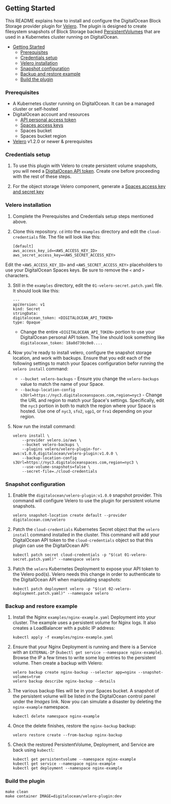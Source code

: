 ## Getting Started

This README explains how to install and configure the DigitalOcean Block Storage provider plugin for [Velero](https://velero.io). The plugin is designed to create filesystem  snapshots of Block Storage backed [PersistentVolumes](https://kubernetes.io/docs/concepts/storage/persistent-volumes/) that are used in a Kubernetes cluster running on DigitalOcean.

- [Getting Started](#getting-started)
  - [Prerequisites](#prerequisites)
  - [Credentials setup](#credentials-setup)
  - [Velero installation](#velero-installation)
  - [Snapshot configuration](#snapshot-configuration)
  - [Backup and restore example](#backup-and-restore-example)
  - [Build the plugin](#build-the-plugin)

### Prerequisites

* A Kubernetes cluster running on DigitalOcean. It can be a managed cluster or self-hosted
* DigitalOcean account and resources
  * [API personal access token](https://www.digitalocean.com/docs/api/create-personal-access-token/)
  * [Spaces access keys](https://www.digitalocean.com/docs/spaces/how-to/administrative-access/)
  * Spaces bucket
  * Spaces bucket region
* [Velero](https://velero.io/docs/v1.2.0/basic-install/) v1.2.0 or newer & prerequisites

### Credentials setup

1. To use this plugin with Velero to create persistent volume snapshots, you will need a [DigitalOcean API token](https://www.digitalocean.com/docs/api/create-personal-access-token/). Create one before proceeding with the rest of these steps.

2. For the object storage Velero component, generate a [Spaces access key and secret key](https://www.digitalocean.com/docs/spaces/how-to/administrative-access/)


### Velero installation

1. Complete the Prerequisites and Credentials setup steps mentioned above.
   
2. Clone this repository. `cd` into the `examples` directory and edit the `cloud-credentials` file. The file will look like this:

    ```
    [default]
    aws_access_key_id=<AWS_ACCESS_KEY_ID>
    aws_secret_access_key=<AWS_SECRET_ACCESS_KEY>
    ```

Edit the `<AWS_ACCESS_KEY_ID>` and `<AWS_SECRET_ACCESS_KEY>` placeholders to use your DigitalOcean Spaces keys. Be sure to remove the `<` and `>` characters.

3. Still in the `examples` directory, edit the `01-velero-secret.patch.yaml` file. It should look like this:

    ```
    ---
    apiVersion: v1
    kind: Secret
    stringData:
    digitalocean_token: <DIGITALOCEAN_API_TOKEN>
    type: Opaque
    ```

   * Change the entire `<DIGITALOCEAN_API_TOKEN>` portion to use your DigitalOcean personal API token. The line should look something like `digitalocean_token: 18a0d730c0e0....`


4. Now you're ready to install velero, configure the snapshot storage location, and work with backups. Ensure that you edit each of the following settings to match your Spaces configuration befor running the `velero install` command:
   
   * `--bucket velero-backups` - Ensure you change the `velero-backups` value to match the name of your Space.
   * `--backup-location-config s3Url=https://nyc3.digitaloceanspaces.com,region=nyc3` - Change the URL and region to match your Space's settings. Specifically, edit the `nyc3` portion in both to match the region where your Space is hosted. Use one of `nyc3`, `sfo2`, `sgp1`, or `fra1` depending on your region.

5. Now run the install command:

    ```
    velero install \
        --provider velero.io/aws \
        --bucket velero-backups \
        --plugins velero/velero-plugin-for-aws:v1.0.0,digitalocean/velero-plugin:v1.0.0 \
        --backup-location-config s3Url=https://nyc3.digitaloceanspaces.com,region=nyc3 \
        --use-volume-snapshots=false \
        --secret-file=./cloud-credentials
    ```

### Snapshot configuration

1. Enable the `digitalocean/velero-plugin:v1.0.0` snapshot provider. This command will configure Velero to use the plugin for persistent volume snapshots.

    ```
    velero snapshot-location create default --provider digitalocean.com/velero
    ```

2. Patch the `cloud-credentials` Kubernetes Secret object that the `velero install` command installed in the cluster. This command will add your DigitalOcean API token to the `cloud-credentials` object so that this plugin can use the DigitalOcean API:


    ```
    kubectl patch secret cloud-credentials -p "$(cat 01-velero-secret.patch.yaml)" --namespace velero
    ```

3. Patch the `velero` Kubernetes Deployment to expose your API token to the Velero pod(s). Velero needs this change in order to authenticate to the DigitalOcean API when manipulating snapshots:

    ```
    kubectl patch deployment velero -p "$(cat 02-velero-deployment.patch.yaml)" --namespace velero
    ```


### Backup and restore example

1. Install the Nginx `examples/nginx-example.yaml` Deployment into your cluster. The example uses a persistent volume for Nginx logs. It also creates a LoadBalancer with a public IP address:

    ```
    kubectl apply -f examples/nginx-example.yaml
    ```

2. Ensure that your Nginx Deployment is running and there is a Service with an `EXTERNAL-IP` (`kubectl get service --namespace nginx-example`). Browse the IP a few times to write some log entries to the persistent volume. Then create a backup with Velero:

    ```
    velero backup create nginx-backup --selector app=nginx --snapshot-volumes=true
    velero backup describe nginx-backup --details
    ```

3. The various backup files will be in your Spaces bucket. A snapshot of the persistent volume will be listed in the DigitalOcean control panel under the *Images* link. Now you can simulate a disaster by deleting the `nginx-example` namespace.

    ```
    kubectl delete namespace nginx-example
    ```

4. Once the delete finishes, restore the `nginx-backup` backup:

    ```
    velero restore create --from-backup nginx-backup
    ```

5. Check the restored PersistentVolume, Deployment, and Service are back using `kubectl`:
    ```
    kubectl get persistentvolume --namespace nginx-example
    kubectl get service --namespace nginx-example
    kubectl get deployment --namespace nginx-example
    ```

### Build the plugin

```
make clean
make container IMAGE=digitalocean/velero-plugin:dev
```
